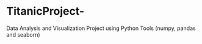 # TitanicProject-
Data Analysis and Visualization Project using Python Tools (numpy, pandas and seaborn)
